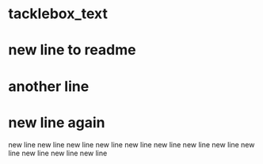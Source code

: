 # tacklebox_text
# new line to readme
# another line
# new line again
new line
new line
new line
new line
new line
new line
new line
new line
new line
new line
new line
new line
